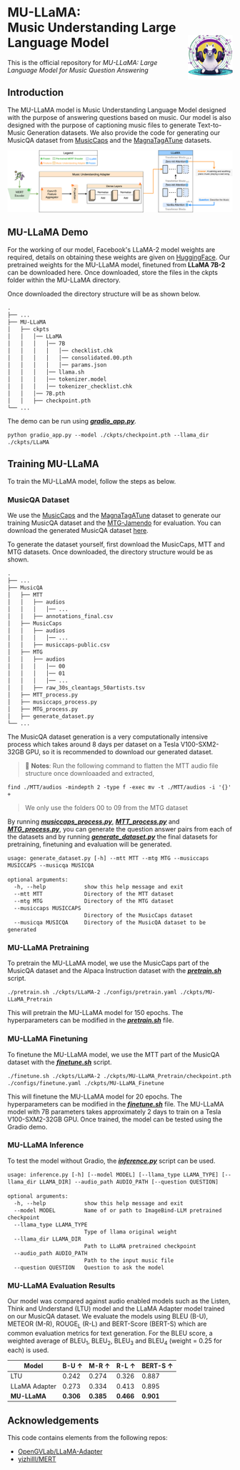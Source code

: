 <div>
  <h1>
    MU-LLaMA: <br>Music Understanding Large Language Model
    <img src="./assets/logo.png" height=100px align="right"/>
  </h1>
</div>

This is the official repository for *MU-LLaMA: Large Language Model for Music Question Answering*

## Introduction
The MU-LLaMA model is Music Understanding Language Model designed with the purpose of answering questions based on music. Our model is also designed with the purpose of captioning music files to generate Text-to-Music Generation datasets. We also provide the code for generating our MusicQA dataset from [MusicCaps](https://www.kaggle.com/datasets/googleai/musiccaps) and the [MagnaTagATune](https://mirg.city.ac.uk/codeapps/the-magnatagatune-dataset) datasets.

<p align="center">
  <img src="./assets/MU-LLaMA.png">
</p>

## MU-LLaMA Demo

For the working of our model, Facebook's LLaMA-2 model weights are required, details on obtaining these weights are given on [HuggingFace](https://huggingface.co/docs/transformers/main/model_doc/llama). Our pretrained weights for the MU-LLaMA model, finetuned from **LLaMA 7B-2** can be downloaded here. Once downloaded, store the files in the ckpts folder within the MU-LLaMA directory. 

Once downloaded the directory structure will be as shown below.
```
.
├── ...
├── MU-LLaMA                
│   ├── ckpts
│   │   │── LLaMA
│   │   │   │── 7B
│   │   │   │   │── checklist.chk
│   │   │   │   │── consolidated.00.pth
│   │   │   │   │── params.json
│   │   │   │── llama.sh
│   │   │   │── tokenizer.model
│   │   │   │── tokenizer_checklist.chk
│   │   │── 7B.pth
│   │   ├── checkpoint.pth
└── ...
```

The demo can be run using [***gradio_app.py***](./MU-LLaMA/gradio_app.py).
```
python gradio_app.py --model ./ckpts/checkpoint.pth --llama_dir ./ckpts/LLaMA
```

## Training MU-LLaMA

To train the MU-LLaMA model, follow the steps as below.

### MusicQA Dataset

We use the [MusicCaps](https://www.kaggle.com/datasets/googleai/musiccaps) and the [MagnaTagATune](https://mirg.city.ac.uk/codeapps/the-magnatagatune-dataset) dataset to generate our training MusicQA dataset and the [MTG-Jamendo](https://github.com/MTG/mtg-jamendo-dataset) for evaluation. You can download the generated MusicQA dataset [here](https://huggingface.co/datasets/mu-llama/MusicQA). 

To generate the dataset yourself, first download the MusicCaps, MTT and MTG datasets. Once downloaded, the directory structure would be as shown.

```
.
├── ...
├── MusicQA                
│   ├── MTT
│   │   ├── audios
│   │   │   │── ...
│   │   ├── annotations_final.csv
│   ├── MusicCaps
│   │   ├── audios
│   │   │   │── ...
│   │   ├── musiccaps-public.csv
│   ├── MTG
│   │   ├── audios
│   │   │   │── 00
│   │   │   │── 01
│   │   │   │── ...
│   │   ├── raw_30s_cleantags_50artists.tsv
│   ├── MTT_process.py
│   ├── musiccaps_process.py
│   ├── MTG_process.py
│   ├── generate_dataset.py
└── ...
```

The MusicQA dataset generation is a very computationally intensive process which takes around 8 days per dataset on a Tesla V100-SXM2-32GB GPU, so it is recommended to download our generated dataset.

> &#128221; **Notes**:
> Run the following command to flatten the MTT audio file structure once downloaaded and extracted,
```
find ./MTT/audios -mindepth 2 -type f -exec mv -t ./MTT/audios -i '{}' +
```
> We only use the folders 00 to 09 from the MTG dataset


By running [***musiccaps_process.py***](./MusicQA/musiccaps_process.py), [***MTT_process.py***](./MusicQA/MTT_process.py) and [***MTG_process.py***](./MusicQA/MTG_process.py), you can generate the question answer pairs from each of the datasets and by running [***generate_dataset.py***](./MusicQA/generate_dataset.py) the final datasets for pretraining, finetuning and evaluation will be generated.

```
usage: generate_dataset.py [-h] --mtt MTT --mtg MTG --musiccaps MUSICCAPS --musicqa MUSICQA

optional arguments:
  -h, --help            show this help message and exit
  --mtt MTT             Directory of the MTT dataset
  --mtg MTG             Directory of the MTG dataset
  --musiccaps MUSICCAPS
                        Directory of the MusicCaps dataset
  --musicqa MUSICQA     Directory of the MusicQA dataset to be generated
```

### MU-LLaMA Pretraining

To pretrain the MU-LLaMA model, we use the MusicCaps part of the MusicQA dataset and the Alpaca Instruction dataset with the [***pretrain.sh***](./MU-LLaMA/pretrain.sh) script.
```
./pretrain.sh ./ckpts/LLaMA-2 ./configs/pretrain.yaml ./ckpts/MU-LLaMA_Pretrain
```

This will pretrain the MU-LLaMA model for 150 epochs. The hyperparameters can be modified in the [***pretrain.sh***](./MU-LLaMA/pretrain.sh) file. 

### MU-LLaMA Finetuning

To finetune the MU-LLaMA model, we use the MTT part of the MusicQA dataset with the [***finetune.sh***](./MU-LLaMA/finetune.sh) script.
```
./finetune.sh ./ckpts/LLaMA-2 ./ckpts/MU-LLaMA_Pretrain/checkpoint.pth ./configs/finetune.yaml ./ckpts/MU-LLaMA_Finetune
```

This will finetune the MU-LLaMA model for 20 epochs. The hyperparameters can be modified in the [***finetune.sh***](./MU-LLaMA/finetune.sh) file. The MU-LLaMA model with 7B parameters takes approximately 2 days to train on a Tesla V100-SXM2-32GB GPU. Once trained, the model can be tested using the Gradio demo.

### MU-LLaMA Inference

To test the model without Gradio, the [***inference.py***](./MU-LLaMA/inference.py) script can be used.
```
usage: inference.py [-h] [--model MODEL] [--llama_type LLAMA_TYPE] [--llama_dir LLAMA_DIR] --audio_path AUDIO_PATH [--question QUESTION]

optional arguments:
  -h, --help            show this help message and exit
  --model MODEL         Name of or path to ImageBind-LLM pretrained checkpoint
  --llama_type LLAMA_TYPE
                        Type of llama original weight
  --llama_dir LLAMA_DIR
                        Path to LLaMA pretrained checkpoint
  --audio_path AUDIO_PATH
                        Path to the input music file
  --question QUESTION   Question to ask the model
```

### MU-LLaMA Evaluation Results

Our model was compared against audio enabled models such as the Listen, Think and Understand (LTU) model and the LLaMA Adapter model trained on our MusicQA dataset. We evaluate the models using BLEU (B-U), METEOR (M-R), ROUGE<sub>L</sub> (R-L) and BERT-Score (BERT-S) which are common evaluation metrics for text generation. For the BLEU score, a weighted average of BLEU<sub>1</sub>, BLEU<sub>2</sub>, BLEU<sub>3</sub> and BLEU<sub>4</sub> (weight = 0.25 for each) is used.


| **Model**         | **B-U &#8593;**        | **M-R &#8593;**        | **R-L &#8593;**        | **BERT-S &#8593;**        |
|-------------------|------------------------|------------------------|------------------------|---------------------------|
| LTU               | 0.242                  | 0.274                  | 0.326                  | 0.887                     |
| LLaMA Adapter     | 0.273                  | 0.334                  | 0.413                  | 0.895                     |
| **MU-LLaMA**      | **0.306**              | **0.385**              | **0.466**              | **0.901**                 |


## Acknowledgements

This code contains elements from the following repos:
- [OpenGVLab/LLaMA-Adapter](https://github.com/OpenGVLab/LLaMA-Adapter)
- [yizhilll/MERT](https://github.com/yizhilll/MERT)

